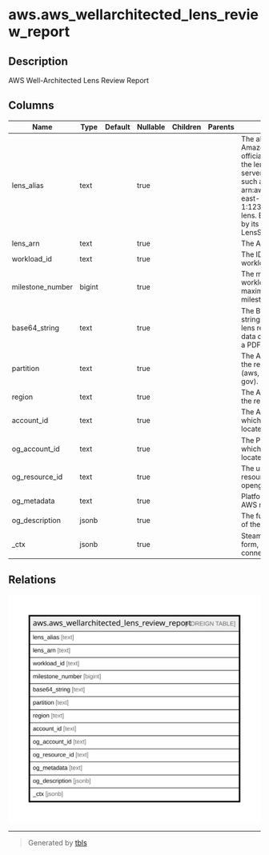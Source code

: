# aws.aws_wellarchitected_lens_review_report

## Description

AWS Well-Architected Lens Review Report

## Columns

| Name | Type | Default | Nullable | Children | Parents | Comment |
| ---- | ---- | ------- | -------- | -------- | ------- | ------- |
| lens_alias | text |  | true |  |  | The alias of the lens. For Amazon Web Services official lenses, this is either the lens alias, such as serverless, or the lens ARN, such as arn:aws:wellarchitected:us-east-1:123456789012:lens/my-lens. Each lens is identified by its LensSummary$LensAlias. |
| lens_arn | text |  | true |  |  | The ARN for the lens. |
| workload_id | text |  | true |  |  | The ID assigned to the workload. |
| milestone_number | bigint |  | true |  |  | The milestone number. A workload can have a maximum of 100 milestones. |
| base64_string | text |  | true |  |  | The Base64-encoded string representation of a lens review report. This data can be used to create a PDF file. |
| partition | text |  | true |  |  | The AWS partition in which the resource is located (aws, aws-cn, or aws-us-gov). |
| region | text |  | true |  |  | The AWS Region in which the resource is located. |
| account_id | text |  | true |  |  | The AWS Account ID in which the resource is located. |
| og_account_id | text |  | true |  |  | The Platform Account ID in which the resource is located. |
| og_resource_id | text |  | true |  |  | The unique ID of the resource in opengovernance. |
| og_metadata | text |  | true |  |  | Platform Metadata of the AWS resource. |
| og_description | jsonb |  | true |  |  | The full model description of the resource |
| _ctx | jsonb |  | true |  |  | Steampipe context in JSON form, e.g. connection_name. |

## Relations

![er](aws.aws_wellarchitected_lens_review_report.svg)

---

> Generated by [tbls](https://github.com/k1LoW/tbls)
